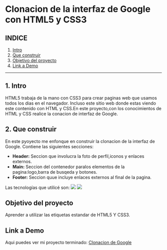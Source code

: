 # Clonacion de la interfaz de Google con HTML5 y CSS3

## **INDICE**

1. [Intro](#)
2. [Que construir](#)
3. [Objetivo del proyecto](#)
4. [Link a Demo](#)

****

## 1. Intro
HTML5 trabaja de la mano con CSS3 para crear paginas web que usamos todos los dias en el navegador. Incluso este sitio web donde estas viendo este contenido con HTML y CSS.En este proyecto,con los conocimientos de HTML y CSS realice la conacion de interfaz de Google.

## 2. Que construir
En este pyoyecto me enfonque en construir la clonacion de la interfaz de Google.
Contiene las siguientes secciones:
* **Header:** Seccion que involucra la foto de perfil,iconos y enlaces externos.
* **Main:** Seccion del contenedor paralos elementos de la pagina:logo,barra de busqeda y botones.
* **Footer:** Seccion quue incluye enlaces externos al final de la pagina.
  
Las tecnologías que utilicé son:
<img src="https://img.shields.io/badge/HTML5-E34F26?style=for-the-badge&logo=html5&logoColor=white" />
<img src="https://img.shields.io/badge/CSS3-1572B6?style=for-the-badge&logo=css3&logoColor=white" />

## Objetivo del proyecto
Aprender a utilizar las etiquetas estandar de HTML5 Y CSS3.

## Link a Demo
Aqui puedes ver mi proyecto terminado: [Clonacion de Google](https://clondegoogle-topaz.vercel.app/)







